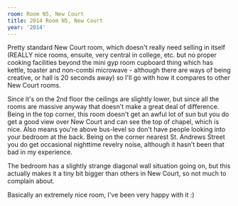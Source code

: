 ```yaml
---
room: Room N5, New Court
title: 2014 Room N5, New Court
year: '2014'
---
```


Pretty standard New Court room, which doesn't really need selling in itself (REALLY nice rooms, ensuite, very central in college, etc. but no proper cooking facilities beyond the mini gyp room cupboard thing which has kettle, toaster and non-combi microwave - although there are ways of being creative, or hall is 20 seconds away) so I'll go with how it compares to other New Court rooms.

Since it's on the 2nd floor the ceilings are slightly lower, but since all the rooms are massive anyway that doesn't make a great deal of difference. Being in the top corner, this room doesn't get an awful lot of sun but you do get a good view over New Court and can see the top of chapel, which is nice. Also means you're above bus-level so don't have people looking into your bedroom at the back. Being on the corner nearest St. Andrews Street you do get occasional nighttime revelry noise, although it hasn't been that bad in my experience.

The bedroom has a slightly strange diagonal wall situation going on, but this actually makes it a tiny bit bigger than others in New Court, so not much to complain about.

Basically an extremely nice room, I've been very happy with it :)
